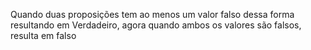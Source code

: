 Quando duas proposições tem ao menos um valor falso dessa forma resultando em Verdadeiro, agora quando ambos os valores são falsos, resulta em falso